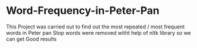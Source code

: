 # Word-Frequency-in-Peter-Pan
This Project was carried out to find out the most repeated / most frequent words in Peter pan
Stop words were removed witht help of nltk library so we can get Good results
